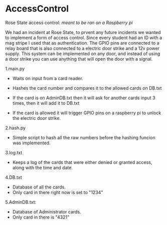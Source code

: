 # AccessControl
Rose State access control:
*meant to be ran on a Raspberry pi*

We had an incident at Rose State, to prvent any future incidents we wanted to implement a form of access control. Since every student had an ID with a mag stripe I used that as authentication. The GPIO pins are connected to a relay board that is also connected to a electric door strike and a 12v power supply. This system can be implemented on any door, and instead of using a door strike you can use anything that will open the door with a signal.

1.main.py
 - Waits on input from a card reader.
 - Hashes the card number and compares it to the allowed cards on DB.txt
 - If the card is on AdminDB.txt then it will ask for another cards input 3 times, then it will add it to DB.txt
  
 - If the card is allowed it will trigger GPIO pins on a raspberry pi to unlock the electric door strike.
  
2.hash.py
  - Simple script to hash all the raw numbers before the hashing funcion was implemented.
  
3.log.txt
  - Keeps a log of the cards that were either denied or granted access, along with the time and date.
  
4.DB.txt
  - Database of all the cards.
  - Only card in there right now is set to "1234"
  
5.AdminDB.txt:
  - Database of Administrator cards.
  - Only card in there is "4321"
